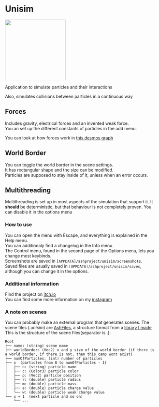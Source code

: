 # Unisim
<img src="res/icon.png" width="200"/>

Application to simulate particles and their interactions

Also, simulates collisions between particles in a continuous way

## Forces

Includes gravity, electrical forces and an invented weak force.  
You an set up the different constants of particles in the add menu.

You can look at how forces work in [this desmos graph](https://www.desmos.com/calculator/8bq31utqb4)

## World Border

You can toggle the world border in the scene settings.  
It has rectangular shape and the size can be modified.  
Particles are supposed to stay inside of it, unless when an error occurs.

## Multithreading

Multithreading is set up in most aspects of the simulation that support it. It **should** be deterministic, but that behaviour is not completely proven.
You can disable it in the options menu

### How to use

You can open the menu with Escape, and everything is explained in the Help menu.  
You can additionaly find a changelog in the Info menu.  
The Control menu, found in the second page of the Options menu, lets you change most keybinds.  
Screenshots are saved in `[APPDATA]/ashproject/unisim/screenshots`.  
Saved files are usually saved in `[APPDATA]/ashproject/unisim/saves`, although you can change it in the options.  

### Additional information

Find the project on [itch.io](https://siljamdev.itch.io/unisim)  
You can find some more information on my [instagram](https://www.instagram.com/siljamdev/)

### A note on scenes

You can probably make an external program that generates scenes. The scene files (*.unisim*) are [AshFiles](https://github.com/siljamdev/AshLib), a structure format from a [library I made](https://github.com/siljamdev/AshLib)  
This is the structure of the scene files(separator is .):

```
Root
├── name: (string) scene name
├── worldBorder: (Vec2) x and y size of the world border (if there is a world border, if there is not, then this camp wont exist)
├── numOfParticles: (int) number of particles
├── x  (particles from 0 to numOfParticles - 1)
│   ├── n: (string) particle name
│   ├── c: (Color3) particle color
│   ├── p: (Vec2) particle position
│   ├── r: (double) particle radius
│   ├── m: (double) particle mass
│   ├── e: (double) particle charge value
│   └── w: (double) particle weak charge value
└── x + 1  (next particle and so on)
    └── ...
```